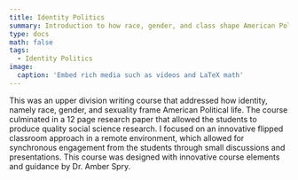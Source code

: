 ```yaml
---
title: Identity Politics
summary: Introduction to how race, gender, and class shape American Politcs.
type: docs
math: false
tags:
  - Identity Politics
image:
  caption: 'Embed rich media such as videos and LaTeX math'
---
```


​This was an upper division writing course that addressed how identity, namely race, gender, and sexuality frame American Political life. The course culminated in a 12 page research paper that allowed the students to produce quality social science research.  I focused on an innovative flipped classroom approach in a remote environment, which allowed for synchronous engagement from the students through small discussions and presentations. This course was designed with innovative course elements and guidance by Dr. Amber Spry.

